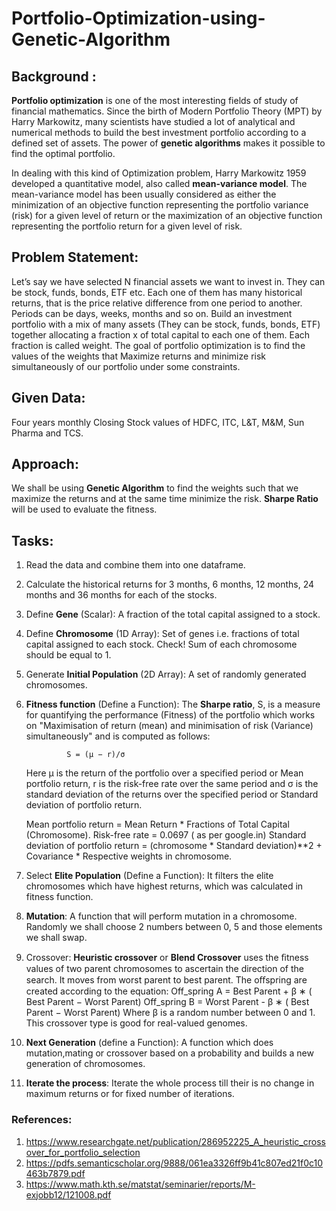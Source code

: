 # Portfolio-Optimization-using-Genetic-Algorithm

## Background : 
   
   **Portfolio optimization** is one of the most interesting fields of study of financial mathematics. Since the birth of Modern Portfolio Theory (MPT) by Harry Markowitz, many scientists have studied a lot of analytical and numerical methods to build the best investment portfolio according to a defined set of assets. The power of **genetic algorithms** makes it possible to find the optimal portfolio.
   
In dealing with this kind of Optimization problem, Harry Markowitz 1959 developed a quantitative model, also called **mean-variance model**. The mean-variance model has been usually considered as either the minimization of an objective function representing the portfolio variance (risk) for a given level of return or the maximization of an objective function representing the portfolio return for a given level of risk.

## Problem Statement: 
   Let’s say we have selected N financial assets we want to invest in. They can be stock, funds, bonds, ETF etc. Each one of them has many historical returns, that is the price relative difference from one period to another. Periods can be days, weeks, months and so on. Build an investment portfolio with a  mix of many assets (They can be stock, funds, bonds, ETF) together allocating a fraction x of total  capital to each one of them. Each fraction is called weight.  The goal of portfolio optimization is to find the values of the weights that Maximize returns and minimize risk simultaneously of our portfolio under some constraints.
   
## Given Data:
Four years monthly Closing Stock values of HDFC, ITC, L&T, M&M, Sun Pharma and TCS.

## Approach:

We shall be using **Genetic Algorithm** to find the weights such that we maximize the returns and at the same time minimize the risk. **Sharpe Ratio** will be used to evaluate the fitness.

## Tasks:

1. Read the data and combine them into one dataframe.
2. Calculate the historical returns for 3 months, 6 months, 12 months, 24 months and 36 months for each of the stocks.
3. Define **Gene** (Scalar): A fraction of the total capital assigned to a stock.
4. Define **Chromosome** (1D Array): Set of genes i.e. fractions of total capital assigned to each stock.
        Check! Sum of each chromosome should be equal to 1.
5. Generate **Initial Population** (2D Array): A set of randomly generated chromosomes.
6. **Fitness function** (Define a Function): 
The **Sharpe ratio**, S, is a measure for quantifying the performance (Fitness) of the portfolio which works on "Maximisation of return (mean) and minimisation of risk (Variance) simultaneously" and is computed as
follows:
                
                S = (µ − r)/σ
    
    Here µ is the return of the portfolio over a specified period or Mean portfolio return, 
         r is the risk-free rate over the same period and 
         σ is the standard deviation of the returns over the specified period or Standard deviation of portfolio return.

      
    Mean portfolio return = Mean Return * Fractions of Total Capital (Chromosome).
    Risk-free rate = 0.0697 ( as per google.in)
    Standard deviation of portfolio return = (chromosome * Standard deviation)**2 + Covariance * Respective weights in chromosome.
    
7. Select **Elite Population** (Define a Function): It filters the elite chromosomes which have highest returns, which was calculated in fitness function.
    
8. **Mutation**: A function that will perform mutation in a chromosome. Randomly we shall choose 2 numbers between 0, 5 and those elements we shall swap.

9. Crossover: **Heuristic crossover** or **Blend Crossover** uses the ﬁtness values of two parent chromosomes to ascertain the direction of the search. It moves from worst parent to best parent. 
The oﬀspring are created according to the equation:
            Off_spring A = Best Parent  + β ∗ ( Best Parent − Worst Parent)
            Off_spring B = Worst Parent - β ∗ ( Best Parent − Worst Parent)
                Where β is a random number between 0 and 1.
This crossover type is good for real-valued genomes.

10. **Next Generation** (define a Function): A function which does mutation,mating or crossover based on a probability and builds a new generation of chromosomes.
    
11. **Iterate the process**: Iterate the whole process till their is no change in maximum returns or for fixed number of iterations. 

### References:
1. https://www.researchgate.net/publication/286952225_A_heuristic_crossover_for_portfolio_selection
2. https://pdfs.semanticscholar.org/9888/061ea3326ff9b41c807ed21f0c10463b7879.pdf
3. https://www.math.kth.se/matstat/seminarier/reports/M-exjobb12/121008.pdf

